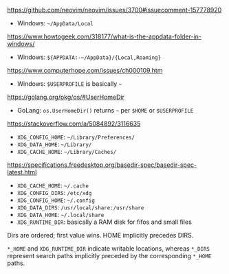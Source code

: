 <https://github.com/neovim/neovim/issues/3700#issuecomment-157778920>
- Windows: `~/AppData/Local`

<https://www.howtogeek.com/318177/what-is-the-appdata-folder-in-windows/>
- Windows: `${APPDATA:-~/AppData}/{Local,Roaming}`

<https://www.computerhope.com/issues/ch000109.htm>
- Windows: `$USERPROFILE` is basically `~`

<https://golang.org/pkg/os/#UserHomeDir>
- GoLang: `os.UserHomeDir()` returns `~` per `$HOME` or `$USERPROFILE`

<https://stackoverflow.com/a/5084892/3116635>
- `XDG_CONFIG_HOME`: `~/Library/Preferences/`
- `XDG_DATA_HOME`: `~/Library/`
- `XDG_CACHE_HOME`: `~/Library/Caches/`

<https://specifications.freedesktop.org/basedir-spec/basedir-spec-latest.html>
- `XDG_CACHE_HOME`: `~/.cache`
- `XDG_CONFIG_DIRS`: `/etc/xdg`
- `XDG_CONFIG_HOME`: `~/.config`
- `XDG_DATA_DIRS`: `/usr/local/share:/usr/share`
- `XDG_DATA_HOME`: `~/.local/share`
- `XDG_RUNTIME_DIR`: basically a RAM disk for fifos and small files

Dirs are ordered; first value wins.  HOME implicitly precedes DIRS.

`*_HOME` and `XDG_RUNTIME_DIR` indicate writable locations, whereas `*_DIRS`
represent search paths implicitly preceded by the corresponding `*_HOME` paths.
